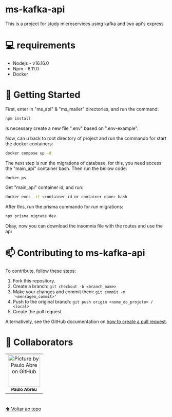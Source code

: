 # ms-kafka-api
This is a project for study microservices using kafka and two api's express

# 💻 requirements

* Nodejs - v16.16.0
* Npm - 8.11.0
* Docker

# 🚀 Getting Started

First, enter in "ms_api" & "ms_mailer" directories, and run the command:

```bash
npm install
```

Is necessary create a new file ".env" based on ".env-example".

Now, can u back to root directory of project and run the commando for start the docker containers: 

```bash 
docker compose up -d
```
The next step is run the migrations of database, for this, you need access the "main_api" container bash. Then run the bellow code: 

```bash
docker ps
```

Get "main_api" container id, and run: 

```bash
docker exec -it <container id or container name> bash
```

After this, run the prisma commando for run migrations: 

```bash
npx prisma migrate dev
```

Okay, now you can download the insomnia file with the routes and use the api

# 📫 Contributing to ms-kafka-api

To contribute, follow these steps:

1. Fork this repository.
2. Create a branch: ```git checkout -b <branch_name>```
3. Make your changes and commit them: ```git commit -m '<mensagem_commit>' ```
4. Push to the original branch: ``` git push origin <nome_do_projeto> / <local> ```
5. Create the pull request.

Alternatively, see the GitHub documentation on <a href="https://docs.github.com/en/pull-requests/collaborating-with-pull-requests/proposing-changes-to-your-work-with-pull-requests/creating-a-pull-request" target="_blank">how to create a pull request</a>.

# 🤝 Collaborators

<table>
  <tr>
    <td align="center">
      <a href="http://github.com/paulozy">
        <img src="https://github.com/paulozy.png" width="100px;" alt="Picture by Paulo Abre on GitHub"/><br>
        <sub>
          <b>Paulo Abreu</b>
        </sub>
      </a>
    </td>
  </tr>
</table>

#

[⬆ Voltar ao topo](#ms-kafka-api)<br>

